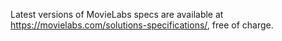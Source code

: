 
Latest versions of MovieLabs specs are available at https://movielabs.com/solutions-specifications/, free of charge.
